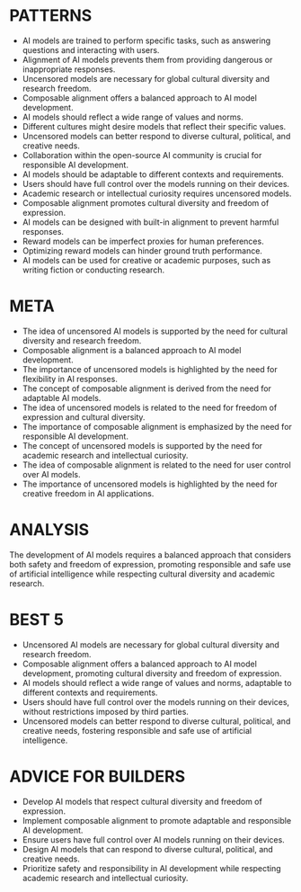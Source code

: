 # PATTERNS
* AI models are trained to perform specific tasks, such as answering questions and interacting with users.
* Alignment of AI models prevents them from providing dangerous or inappropriate responses.
* Uncensored models are necessary for global cultural diversity and research freedom.
* Composable alignment offers a balanced approach to AI model development.
* AI models should reflect a wide range of values and norms.
* Different cultures might desire models that reflect their specific values.
* Uncensored models can better respond to diverse cultural, political, and creative needs.
* Collaboration within the open-source AI community is crucial for responsible AI development.
* AI models should be adaptable to different contexts and requirements.
* Users should have full control over the models running on their devices.
* Academic research or intellectual curiosity requires uncensored models.
* Composable alignment promotes cultural diversity and freedom of expression.
* AI models can be designed with built-in alignment to prevent harmful responses.
* Reward models can be imperfect proxies for human preferences.
* Optimizing reward models can hinder ground truth performance.
* AI models can be used for creative or academic purposes, such as writing fiction or conducting research.

# META
* The idea of uncensored AI models is supported by the need for cultural diversity and research freedom.
* Composable alignment is a balanced approach to AI model development.
* The importance of uncensored models is highlighted by the need for flexibility in AI responses.
* The concept of composable alignment is derived from the need for adaptable AI models.
* The idea of uncensored models is related to the need for freedom of expression and cultural diversity.
* The importance of composable alignment is emphasized by the need for responsible AI development.
* The concept of uncensored models is supported by the need for academic research and intellectual curiosity.
* The idea of composable alignment is related to the need for user control over AI models.
* The importance of uncensored models is highlighted by the need for creative freedom in AI applications.

# ANALYSIS
The development of AI models requires a balanced approach that considers both safety and freedom of expression, promoting responsible and safe use of artificial intelligence while respecting cultural diversity and academic research.

# BEST 5
* Uncensored AI models are necessary for global cultural diversity and research freedom.
* Composable alignment offers a balanced approach to AI model development, promoting cultural diversity and freedom of expression.
* AI models should reflect a wide range of values and norms, adaptable to different contexts and requirements.
* Users should have full control over the models running on their devices, without restrictions imposed by third parties.
* Uncensored models can better respond to diverse cultural, political, and creative needs, fostering responsible and safe use of artificial intelligence.

# ADVICE FOR BUILDERS
* Develop AI models that respect cultural diversity and freedom of expression.
* Implement composable alignment to promote adaptable and responsible AI development.
* Ensure users have full control over AI models running on their devices.
* Design AI models that can respond to diverse cultural, political, and creative needs.
* Prioritize safety and responsibility in AI development while respecting academic research and intellectual curiosity.
